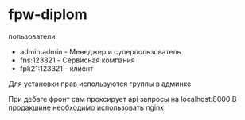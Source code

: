 # fpw-diplom


пользователи:
- admin:admin - Менеджер и суперпользователь
- fns:123321 - Сервисная компания
- fpk21:123321 - клиент

Для установки прав используются группы в админке

При дебаге фронт сам проксирует api запросы на localhost:8000
В продакшине необходимо использовать nginx
